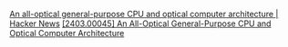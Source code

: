 
[An all-optical general-purpose CPU and optical computer architecture | Hacker News](https://news.ycombinator.com/item?id=39651926)
[[2403.00045] An All-Optical General-Purpose CPU and Optical Computer Architecture](https://arxiv.org/abs/2403.00045)
